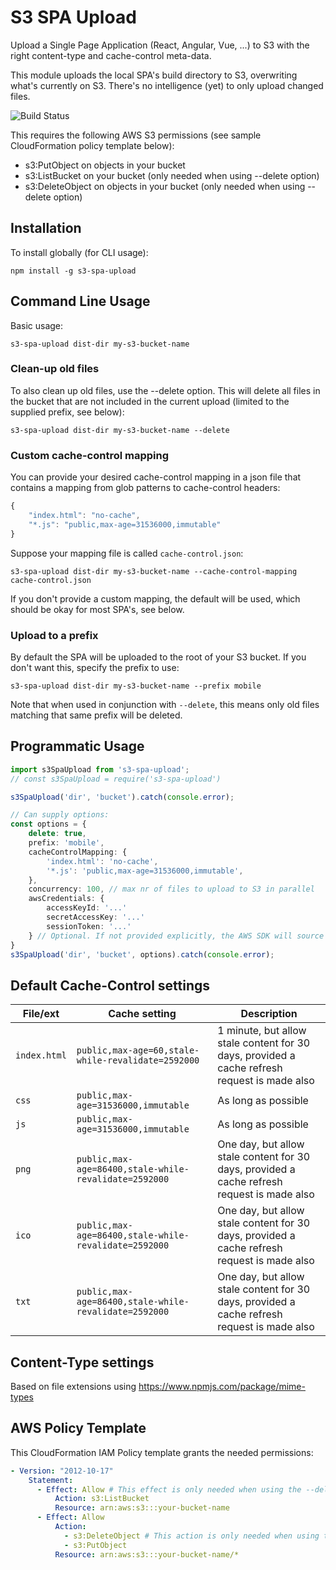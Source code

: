 # S3 SPA Upload

Upload a Single Page Application (React, Angular, Vue, ...) to S3 with the right content-type and cache-control meta-data.

This module uploads the local SPA's build directory to S3, overwriting what's currently on S3. There's no intelligence (yet) to only upload changed files.

![Build Status](https://codebuild.eu-west-1.amazonaws.com/badges?uuid=eyJlbmNyeXB0ZWREYXRhIjoiQit5K1dqTW4zc2xYbnhOK3pFNU01dEtmM3gzODk4dmZaMDkvVVUzcHJjMWZHMmpCT05yaVEzT3I3WDZ1L25lcTI4QXFhUnlRbngrZTBsNmpwbWdCOEJJPSIsIml2UGFyYW1ldGVyU3BlYyI6ImZoY2c2aVA0ZHBKV1FxS24iLCJtYXRlcmlhbFNldFNlcmlhbCI6MX0%3D&branch=master)

This requires the following AWS S3 permissions (see sample CloudFormation policy template below):

- s3:PutObject on objects in your bucket
- s3:ListBucket on your bucket (only needed when using --delete option)
- s3:DeleteObject on objects in your bucket (only needed when using --delete option)

## Installation

To install globally (for CLI usage):

    npm install -g s3-spa-upload

## Command Line Usage

Basic usage:

    s3-spa-upload dist-dir my-s3-bucket-name

### Clean-up old files

To also clean up old files, use the --delete option. This will delete all files in the bucket that are not included in the current upload (limited to the supplied prefix, see below):

    s3-spa-upload dist-dir my-s3-bucket-name --delete

### Custom cache-control mapping

You can provide your desired cache-control mapping in a json file that contains a mapping from glob patterns to cache-control headers:

```javascript
{
    "index.html": "no-cache",
    "*.js": "public,max-age=31536000,immutable"
}
```

Suppose your mapping file is called `cache-control.json`:

    s3-spa-upload dist-dir my-s3-bucket-name --cache-control-mapping cache-control.json

If you don't provide a custom mapping, the default will be used, which should be okay for most SPA's, see below.

### Upload to a prefix

By default the SPA will be uploaded to the root of your S3 bucket. If you don't want this, specify the prefix to use:

    s3-spa-upload dist-dir my-s3-bucket-name --prefix mobile

Note that when used in conjunction with `--delete`, this means only old files matching that same prefix will be deleted.

## Programmatic Usage

```typescript
import s3SpaUpload from 's3-spa-upload';
// const s3SpaUpload = require('s3-spa-upload')

s3SpaUpload('dir', 'bucket').catch(console.error);

// Can supply options:
const options = {
    delete: true,
    prefix: 'mobile',
    cacheControlMapping: {
        'index.html': 'no-cache',
        '*.js': 'public,max-age=31536000,immutable',
    },
    concurrency: 100, // max nr of files to upload to S3 in parallel
    awsCredentials: {
        accessKeyId: '...'
        secretAccessKey: '...'
        sessionToken: '...'
    } // Optional. If not provided explicitly, the AWS SDK will source credentials as usual
}
s3SpaUpload('dir', 'bucket', options).catch(console.error);
```

## Default Cache-Control settings

| File/ext     | Cache setting                                         | Description                                                                                  |
| ------------ | ----------------------------------------------------- | -------------------------------------------------------------------------------------------- |
| `index.html` | `public,max-age=60,stale-while-revalidate=2592000`    | 1 minute, but allow stale content for 30 days, provided a cache refresh request is made also |
| `css`        | `public,max-age=31536000,immutable`                   | As long as possible                                                                          |
| `js`         | `public,max-age=31536000,immutable`                   | As long as possible                                                                          |
| `png`        | `public,max-age=86400,stale-while-revalidate=2592000` | One day, but allow stale content for 30 days, provided a cache refresh request is made also  |
| `ico`        | `public,max-age=86400,stale-while-revalidate=2592000` | One day, but allow stale content for 30 days, provided a cache refresh request is made also  |
| `txt`        | `public,max-age=86400,stale-while-revalidate=2592000` | One day, but allow stale content for 30 days, provided a cache refresh request is made also  |

## Content-Type settings

Based on file extensions using https://www.npmjs.com/package/mime-types

## AWS Policy Template

This CloudFormation IAM Policy template grants the needed permissions:

```yaml
- Version: "2012-10-17"
    Statement:
      - Effect: Allow # This effect is only needed when using the --delete option
          Action: s3:ListBucket
          Resource: arn:aws:s3:::your-bucket-name
      - Effect: Allow
          Action:
            - s3:DeleteObject # This action is only needed when using the --delete option
            - s3:PutObject
          Resource: arn:aws:s3:::your-bucket-name/*
```
